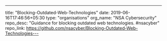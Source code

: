 ---
title: "Blocking-Outdated-Web-Technologies"
date: 2019-06-16T17:46:56+05:30
type: "organisations"
org_name: "NSA Cybersecurity"
repo_desc: "Guidance for blocking outdated web technologies. #nsacyber"
repo_link: https://github.com/nsacyber/Blocking-Outdated-Web-Technologies---